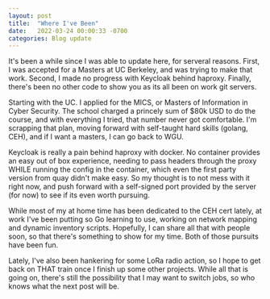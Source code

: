 ```yaml
---
layout: post
title:  "Where I've Been"
date:   2022-03-24 00:00:33 -0700
categories: Blog update 
---
```


It's been a while since I was able to update here, for serveral reasons. First, I was accepted for a Masters at UC Berkeley, and was trying to make that work. Second, I made no progress with Keycloak behind haproxy. Finally, there's been no other code to show you as its all been on work git servers.

Starting with the UC. I applied for the MICS, or Masters of Information in Cyber Security. The school charged a princely sum of $80k USD to do the course, and with everything I tried, that number never got comfortable. I'm scrapping that plan, moving forward with self-taught hard skills (golang, CEH), and if I want a masters, I can go back to WGU.

Keycloak is really a pain behind haproxy with docker. No container provides an easy out of box experience, needing to pass headers through the proxy WHILE running the config in the container, which even the first party version from quay didn't make easy. So my thought is to not mess with it right now, and push forward with a self-signed port provided by the server (for now) to see if its even worth pursuing. 

While most of my at home time has been dedicated to the CEH cert lately, at work I've been putting so Go learning to use, working on network mapping and dynamic inventory scripts. Hopefully, I can share all that with people soon, so that there's something to show for my time. Both of those pursuits have been fun.

Lately, I've also been hankering for some LoRa radio action, so I hope to get back on THAT train once I finish up some other projects. While all that is going on, there's still the possibility that I may want to switch jobs, so who knows what the next post will be. 
